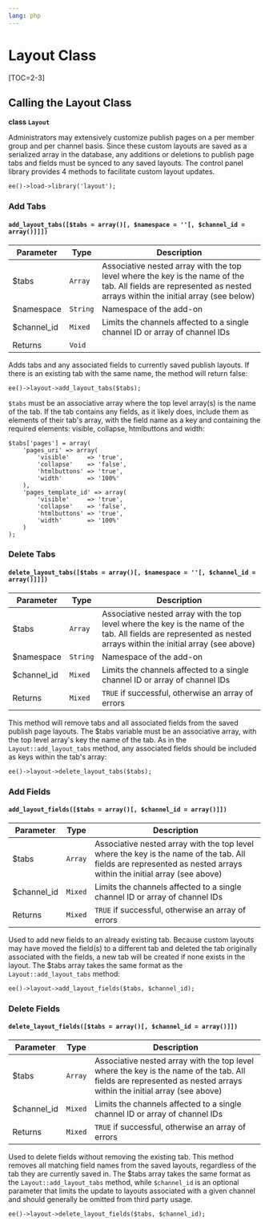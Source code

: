 ```yaml
---
lang: php
---
```


<!--
    This source file is part of the open source project
    ExpressionEngine User Guide (https://github.com/ExpressionEngine/ExpressionEngine-User-Guide)

    @link      https://expressionengine.com/
    @copyright Copyright (c) 2003-2020, Packet Tide, LLC (https://packettide.com)
    @license   https://expressionengine.com/license Licensed under Apache License, Version 2.0
-->

# Layout Class

[TOC=2-3]

## Calling the Layout Class

**class `Layout`**

Administrators may extensively customize publish pages on a per member group and per channel basis. Since these custom layouts are saved as a serialized array in the database, any additions or deletions to publish page tabs and fields must be synced to any saved layouts. The control panel library provides 4 methods to facilitate custom layout updates.

    ee()->load->library('layout');

### Add Tabs

#### `add_layout_tabs([$tabs = array()[, $namespace = ''[, $channel_id = array()]]])`

| Parameter    | Type     | Description                                                                                                                                                        |
| ------------ | -------- | ------------------------------------------------------------------------------------------------------------------------------------------------------------------ |
| \$tabs       | `Array`  | Associative nested array with the top level where the key is the name of the tab. All fields are represented as nested arrays within the initial array (see below) |
| \$namespace  | `String` | Namespace of the add-on                                                                                                                                            |
| \$channel_id | `Mixed`  | Limits the channels affected to a single channel ID or array of channel IDs                                                                                        |
| Returns      | `Void`   |                                                                                                                                                                    |

Adds tabs and any associated fields to currently saved publish layouts. If there is an existing tab with the same name, the method will return false:

    ee()->layout->add_layout_tabs($tabs);

`$tabs` must be an associative array where the top level array(s) is the name of the tab. If the tab contains any fields, as it likely does, include them as elements of their tab's array, with the field name as a key and containing the required elements: visible, collapse, htmlbuttons and width:

    $tabs['pages'] = array(
        'pages_uri' => array(
            'visible'     => 'true',
            'collapse'    => 'false',
            'htmlbuttons' => 'true',
            'width'       => '100%'
        ),
        'pages_template_id' => array(
            'visible'     => 'true',
            'collapse'    => 'false',
            'htmlbuttons' => 'true',
            'width'       => '100%'
        )
    );

### Delete Tabs

#### `delete_layout_tabs([$tabs = array()[, $namespace = ''[, $channel_id = array()]]])`

| Parameter    | Type     | Description                                                                                                                                                        |
| ------------ | -------- | ------------------------------------------------------------------------------------------------------------------------------------------------------------------ |
| \$tabs       | `Array`  | Associative nested array with the top level where the key is the name of the tab. All fields are represented as nested arrays within the initial array (see above) |
| \$namespace  | `String` | Namespace of the add-on                                                                                                                                            |
| \$channel_id | `Mixed`  | Limits the channels affected to a single channel ID or array of channel IDs                                                                                        |
| Returns      | `Mixed`  | `TRUE` if successful, otherwise an array of errors                                                                                                                 |

This method will remove tabs and all associated fields from the saved publish page layouts. The \$tabs variable must be an associative array, with the top level array's key the name of the tab. As in the `Layout::add_layout_tabs` method, any associated fields should be included as keys within the tab's array:

    ee()->layout->delete_layout_tabs($tabs);

### Add Fields

#### `add_layout_fields([$tabs = array()[, $channel_id = array()]])`

| Parameter    | Type    | Description                                                                                                                                                        |
| ------------ | ------- | ------------------------------------------------------------------------------------------------------------------------------------------------------------------ |
| \$tabs       | `Array` | Associative nested array with the top level where the key is the name of the tab. All fields are represented as nested arrays within the initial array (see above) |
| \$channel_id | `Mixed` | Limits the channels affected to a single channel ID or array of channel IDs                                                                                        |
| Returns      | `Mixed` | `TRUE` if successful, otherwise an array of errors                                                                                                                 |

Used to add new fields to an already existing tab. Because custom layouts may have moved the field(s) to a different tab and deleted the tab originally associated with the fields, a new tab will be created if none exists in the layout. The \$tabs array takes the same format as the `Layout::add_layout_tabs` method:

    ee()->layout->add_layout_fields($tabs, $channel_id);

### Delete Fields

#### `delete_layout_fields([$tabs = array()[, $channel_id = array()]])`

| Parameter    | Type    | Description                                                                                                                                                        |
| ------------ | ------- | ------------------------------------------------------------------------------------------------------------------------------------------------------------------ |
| \$tabs       | `Array` | Associative nested array with the top level where the key is the name of the tab. All fields are represented as nested arrays within the initial array (see above) |
| \$channel_id | `Mixed` | Limits the channels affected to a single channel ID or array of channel IDs                                                                                        |
| Returns      | `Mixed` | `TRUE` if successful, otherwise an array of errors                                                                                                                 |

Used to delete fields without removing the existing tab. This method removes all matching field names from the saved layouts, regardless of the tab they are currently saved in. The \$tabs array takes the same format as the `Layout::add_layout_tabs` method, while `$channel_id` is an optional parameter that limits the update to layouts associated with a given channel and should generally be omitted from third party usage.

    ee()->layout->delete_layout_fields($tabs, $channel_id);
